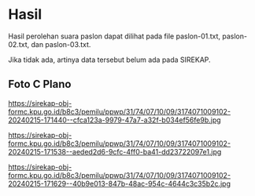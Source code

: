 # Hasil

Hasil perolehan suara paslon dapat dilihat pada file paslon-01.txt, paslon-02.txt, dan paslon-03.txt.

Jika tidak ada, artinya data tersebut belum ada pada SIREKAP.

## Foto C Plano

https://sirekap-obj-formc.kpu.go.id/b8c3/pemilu/ppwp/31/74/07/10/09/3174071009102-20240215-171440--cfca123a-9979-47a7-a32f-b034ef56fe9b.jpg

https://sirekap-obj-formc.kpu.go.id/b8c3/pemilu/ppwp/31/74/07/10/09/3174071009102-20240215-171538--aeded2d6-9cfc-4ff0-ba41-dd23722097e1.jpg

https://sirekap-obj-formc.kpu.go.id/b8c3/pemilu/ppwp/31/74/07/10/09/3174071009102-20240215-171629--40b9e013-847b-48ac-954c-4644c3c35b2c.jpg
